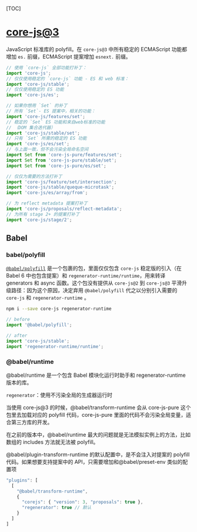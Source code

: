 [TOC]

# [core-js@3](https://github.com/zloirock/core-js/blob/master/docs/zh_CN/2019-03-19-core-js-3-babel-and-a-look-into-the-future.md)

JavaScript 标准库的 polyfill。在 `core-js@3` 中所有稳定的 ECMAScript 功能都增加 `es.` 前缀，ECMAScript 提案增加 `esnext.` 前缀。

```js
// 使用 `core-js` 全部功能打补丁：
import 'core-js';
// 仅仅使用稳定的 `core-js` 功能 - ES 和 web 标准：
import 'core-js/stable';
// 仅仅使用稳定的 ES 功能
import 'core-js/es';

// 如果你想用 `Set` 的补丁
// 所有 `Set`- ES 提案中，相关的功能：
import 'core-js/features/set';
// 稳定的 `Set` ES 功能和来自web标准的功能
// （DOM 集合迭代器）
import 'core-js/stable/set';
// 只有 `Set` 所需的稳定的 ES 功能
import 'core-js/es/set';
// 与上面一致，但不会污染全局命名空间
import Set from 'core-js-pure/features/set';
import Set from 'core-js-pure/stable/set';
import Set from 'core-js-pure/es/set';

// 仅仅为需要的方法打补丁
import 'core-js/feature/set/intersection';
import 'core-js/stable/queque-microtask';
import 'core-js/es/array/from';

// 为 reflect metadata 提案打补丁
import 'core-js/proposals/reflect-metadata';
// 为所有 stage 2+ 的提案打补丁
import 'core-js/stage/2';
```

## Babel

### babel/polyfill

[`@babel/polyfill`](https://babeljs.io/docs/en/next/babel-polyfill.html) 是一个包裹的包，里面仅仅包含 `core-js` 稳定版的引入（在 Babel 6 中也包含提案）和 `regenerator-runtime/runtime`，用来转译 generators 和 async 函数。这个包没有提供从 `core-js@2` 到 `core-js@3` 平滑升级路径：因为这个原因，决定弃用 `@babel/polyfill` 代之以分别引入需要的 `core-js` 和 `regenerator-runtime` 。

```bash
npm i --save core-js regenerator-runtime
```

```js
// before
import '@babel/polyfill';

// after
import 'core-js/stable';
import 'regenerator-runtime/runtime';
```

### @babel/runtime

@babel/runtime 是一个包含 Babel 模块化运行时助手和 regenerator-runtime 版本的库。

`regenerator`：使用不污染全局的生成器运行时

当使用 core-js@3 的时候，@babel/transform-runtime 会从 core-js-pure 这个包里去加载对应的 polyfill 代码，core-js-pure 里面的代码不会污染全局变量，适合第三方库的开发。

在之前的版本中，@babel/runtime 最大的问题就是无法模拟实例上的方法，比如数组的 includes 方法就无法被 polyfill。

@babel/plugin-transform-runtime 的默认配置中，是不会注入对提案的 polyfill 代码。如果想要支持提案中的 API，只需要增加和@babel/preset-env 类似的配置项

```js
"plugins": [
  [
    "@babel/transform-runtime",
    {
      "corejs": { "version": 3, "proposals": true },
      "regenerator": true // 默认
    }
  ]
]
```

